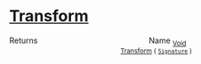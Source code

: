 # [Transform](./BinaryRasterizer-100663656.md)



Returns<img width=200/>Name
<sub>[Void](https://docs.microsoft.com/en-us/dotnet/api/System.Void)</sub><img width=200/><sub>[Transform](./BinaryRasterizer-100663656.md) ( [`Signature`](./../../Signature.md) )</sub><br>


